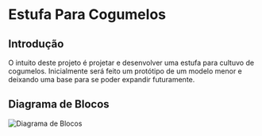 # Estufa Para Cogumelos

## Introdução

O intuito deste projeto é projetar e desenvolver uma estufa para cultuvo de cogumelos.
Inicialmente será feito um protótipo de um modelo menor e deixando uma base para se poder expandir futuramente.

## Diagrama de Blocos
![Diagrama de Blocos]()
